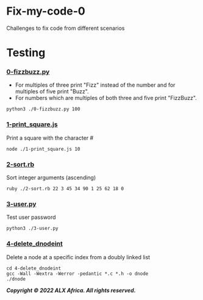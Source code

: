 # Fix-my-code-0
Challenges to fix code from different scenarios

# Testing

### [0-fizzbuzz.py](./0-fizzbuzz.py)
- For multiples of three print "Fizz" instead of the number and for multiples of five print "Buzz".
- For numbers which are multiples of both three and five print "FizzBuzz".
```
python3 ./0-fizzbuzz.py 100
```

### [1-print_square.js](./1-print_square.js)
Print a square with the character #
```
node ./1-print_square.js 10
```

### [2-sort.rb](./2-sort.rb)
Sort integer arguments (ascending)
```
ruby ./2-sort.rb 22 3 45 34 90 1 25 62 18 0
```

### [3-user.py](./3-user.py)
Test user password
```
python3 ./3-user.py
```

### [4-delete_dnodeint](../0x00-Fix_My_Code_Challenge/4-delete_dnodeint/delete_dnodeint_at_index.c)
Delete a node at a specific index from a doubly linked list
```
cd 4-delete_dnodeint
gcc -Wall -Wextra -Werror -pedantic *.c *.h -o dnode
./dnode
```

***Copyright &copy; 2022 ALX Africa. All rights reserved.***
